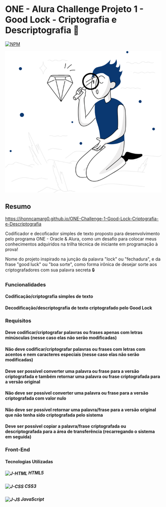 # ONE - Alura Challenge Projeto 1 - Good Lock - Criptografia e Descriptografia 📘
[![NPM](https://img.shields.io/npm/l/react)](https://github.com/jhonncamarg0/ONE-Challenge-1-Good-Lock-Criptografia-e-Descriptografia/blob/main/LICENSE)

![NPM](https://github.com/jhonncamarg0/ONE-Challenge-1-Good-Lock-Criptografia-e-Descriptografia/blob/main/assets/background_image.svg)

## Resumo

https://jhonncamarg0.github.io/ONE-Challenge-1-Good-Lock-Criptografia-e-Descriptografia

Codificador e decoficador simples de texto proposto para desenvolvimento pelo programa ONE - Oracle & Alura, como um desafio para colocar meus conhecimentos adquiridos na trilha técnica de iniciante em programação à prova!

Nome do projeto inspirado na junção da palavra "lock" ou "fechadura", e da frase "good luck" ou "boa sorte", como forma irônica de desejar sorte aos criptografadores com sua palavra secreta 🔒

### Funcionalidades

#### Codificação/criptografia simples de texto
#### Decodificação/descriptografia de texto criptografado pelo Good Lock

### Requisitos

#### Deve codificar/criptografar palavras ou frases apenas com letras minúsculas (nesse caso elas não serão modificadas)
#### Não deve codificar/criptografar palavras ou frases com letras com acentos e nem caracteres especiais (nesse caso elas não serão modificadas)
#### Deve ser possível converter uma palavra ou frase para a versão criptografada e também retornar uma palavra ou frase criptografada para a versão original
#### Não deve ser possível converter uma palavra ou frase para a versão criptografada com valor nulo
#### Não deve ser possível retornar uma palavra/frase para a versão original que não tenha sido criptografada pelo sistema
#### Deve ser possível copiar a palavra/frase criptografada ou descriptografada para a área de transferência (recarregando o sistema em seguida)

####

### Front-End

#### Tecnologias Utilizadas

##### <img align="center" alt="J-HTML" height="30" width="40" src="https://cdn.jsdelivr.net/gh/devicons/devicon/icons/html5/html5-original.svg"> HTML5
##### <img align="center" alt="J-CSS" height="30" width="40" src="https://cdn.jsdelivr.net/gh/devicons/devicon/icons/css3/css3-original.svg"> CSS3
##### <img align="center" alt="J-JS" height="30" width="40" src="https://cdn.jsdelivr.net/gh/devicons/devicon/icons/javascript/javascript-original.svg"> JavaScript
